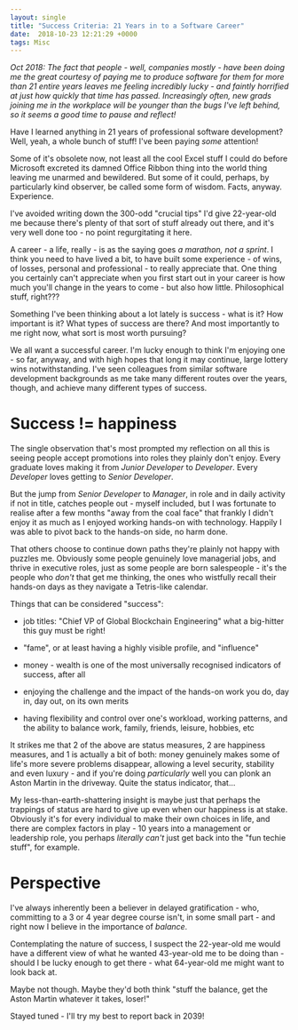 ```yaml
---
layout: single
title: "Success Criteria: 21 Years in to a Software Career"
date:  2018-10-23 12:21:29 +0000
tags: Misc
---
```

_Oct 2018: The fact that people - well, companies mostly - have been doing me the great courtesy of paying me to produce 
software for them for more than 21 entire years leaves me feeling incredibly lucky - and faintly horrified at 
just how quickly that time has passed. Increasingly often, new grads joining me in the workplace will be younger than 
the bugs I've left behind, so it seems a good time to pause and reflect!_

Have I learned anything in 21 years of professional software development? Well, yeah, a whole bunch of stuff! I've been 
paying _some_ attention!

Some of it's obsolete now, not least all the cool Excel stuff I could do before Microsoft excreted its damned Office 
Ribbon thing into the world thing leaving me unarmed and bewildered. But some of it could, perhaps, by particularly 
kind observer, be called some form of wisdom. Facts, anyway. Experience.

I've avoided writing down the 300-odd "crucial tips" I'd give 22-year-old me because there's plenty of that sort of 
stuff already out there, and it's very well done too - no point regurgitating it here.

A career - a life, really - is as the saying goes _a marathon, not a sprint_. I think you need to have lived a bit, to
have built some experience - of wins, of losses, personal and professional - to really appreciate that. One thing you 
certainly can't appreciate when you first start out in your career is how much you'll change in the years to come - but 
also how little. Philosophical stuff, right???

Something I've been thinking about a lot lately is success - what is it? How important is it? What types of success are 
there? And most importantly to me right now, what sort is most worth pursuing? 

We all want a successful career. I'm lucky enough to think I'm enjoying one - so far, anyway, and with high hopes that 
long it may continue, large lottery wins notwithstanding. I've seen colleagues from similar software development 
backgrounds as me take many different routes over the years, though, and achieve many different types of success.

# Success != happiness

The single observation that's most prompted my reflection on all this is seeing people accept promotions into roles 
they plainly don't enjoy. Every graduate loves making it from _Junior Developer_ to _Developer_. Every _Developer_ loves 
getting to _Senior Developer_. 

But the jump from _Senior Developer_ to _Manager_, in role and in daily activity if not in title, catches people 
out - myself included, but I was fortunate to realise after a few months "away from the coal face" that frankly I didn't
enjoy it as much as I enjoyed working hands-on with technology. Happily I was able to pivot back to the hands-on side, 
no harm done.

That others choose to continue down paths they're plainly not happy with puzzles me. Obviously some people 
genuinely love managerial jobs, and thrive in executive roles, just as some people are born salespeople - it's the 
people who _don't_ that get me thinking, the ones who wistfully recall their hands-on days as they navigate a 
Tetris-like calendar.

Things that can be considered "success":

- job titles: "Chief VP of Global Blockchain Engineering" what a big-hitter this guy must be right!

- "fame", or at least having a highly visible profile, and "influence" 

- money - wealth is one of the most universally recognised indicators of success, after all

- enjoying the challenge and the impact of the hands-on work you do, day in, day out, on its own merits

- having flexibility and control over one's workload, working patterns, and the ability to balance work, family, 
friends, leisure, hobbies, etc

It strikes me that 2 of the above are status measures, 2 are happiness measures, and 1 is actually a bit of both: 
money genuinely makes some of life's more severe problems disappear, allowing a level security, stability and even 
luxury - and if you're doing _particularly_ well you can plonk an Aston Martin in the driveway. Quite the status
indicator, that...

My less-than-earth-shattering insight is maybe just that perhaps the trappings of status are hard to give up even when
our happiness is at stake. Obviously it's for every individual to make their own choices in life, and there are complex
factors in play - 10 years into a management or leadership role, you perhaps _literally can't_ just get back into the 
"fun techie stuff", for example.

# Perspective

I've always inherently been a believer in delayed gratification - who, committing to a 3 or 4 year degree course isn't,
in some small part - and right now I believe in the importance of _balance_. 

Contemplating the nature of success, I suspect the 22-year-old me would have a different view of what he wanted 
43-year-old me to be doing than - should I be lucky enough to get there - what 64-year-old me might want to look back 
at. 

Maybe not though. Maybe they'd both think "stuff the balance, get the Aston Martin whatever it takes, loser!"

Stayed tuned - I'll try my best to report back in 2039!
